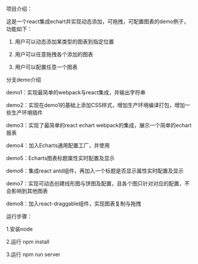 项目介绍：

这是一个react集成echart并实现动态添加，可拖拽，可配置图表的demo例子，功能如下：

1. 用户可以动态添加某类型的图表到指定位置

2. 用户可以任意拖拽各个添加的图表

3. 用户可以配置任意一个图表

分支demo介绍

demo1：实现最简单的webpack与react集成，并输出字符串

demo2：实现在demo1的基础上添加CSS样式，增加生产环境编译打包，增加一些生产环境插件

demo3：实现了最简单的react echart webpack的集成，展示一个简单的echart报表

demo4：加入Echarts通用配置工厂，并使用

demo5：Echarts图表标题属性实时配置及显示

demo6：集成react antd组件，再加入一个标题是否显示属性实时配置及显示

demo7：实现可动态创建线形图与饼图及配置，且各个图只针对对应的配置，不会影响到其他图表

demo8：加入react-draggable组件，实现图表复制与拖拽


运行步骤：

1.安装node

2.运行 npm install

3.运行 npm run server
